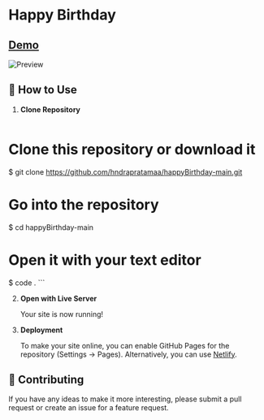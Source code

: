 # Happy Birthday

## [Demo](https://hndrapratamaa.github.io/happyBirthday-main/)

![Preview](https://hndrapratamaa.github.io/happyBirthday-main/img/preview-image.png)

## 🚀 How to Use

1.  **Clone Repository**

    ```bash
# Clone this repository or download it
$ git clone https://github.com/hndrapratamaa/happyBirthday-main.git

# Go into the repository
$ cd happyBirthday-main

# Open it with your text editor
$ code .
    ```

2. **Open with Live Server**

    Your site is now running!

3. **Deployment**

    To make your site online, you can enable GitHub Pages for the repository (Settings -> Pages). Alternatively, you can use [Netlify](https://www.netlify.com/).

## 📝 Contributing

If you have any ideas to make it more interesting, please submit a pull request or create an issue for a feature request.
